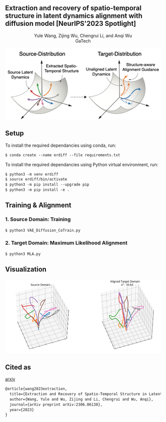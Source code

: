 <h2>Extraction and recovery of spatio-temporal structure in latent dynamics alignment with diffusion model [NeurIPS'2023 Spotlight]</h2>

<center>Yule Wang, Zijing Wu, Chengrui Li, and Anqi Wu</center>

<center>GaTech</center>

</div>

![ERDiff_main_github](images/ERDiff_main_github.png)



## **Setup**

To install the required dependancies using conda, run:

```markdown
$ conda create --name erdiff --file requirements.txt
```

To install the required dependancies using Python virtual environment, run:
```markdown
$ python3 -m venv erdiff
$ source erdiff/bin/activate
$ python3 -m pip install --upgrade pip
$ python3 -m pip install -e .
```

 

## **Training & Alignment**



### 1. **Source Domain: Training**

```markdown
$ python3 VAE_Diffusion_CoTrain.py
```



### 2. Target Domain: Maximum Likelihood Alignment

```markdown
$ python3 MLA.py
```

### 

## **Visualization**

###  ![results](images/results_aligned.png)





## **Cited as**

[arxiv](https://arxiv.org/abs/2306.06138)

```markdown
@article{wang2023extraction,
  title={Extraction and Recovery of Spatio-Temporal Structure in Latent Dynamics Alignment with Diffusion Model},
  author={Wang, Yule and Wu, Zijing and Li, Chengrui and Wu, Anqi},
  journal={arXiv preprint arXiv:2306.06138},
  year={2023}
}
```

### 
